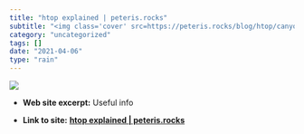 ```yaml
---
title: "htop explained | peteris.rocks"
subtitle: "<img class='cover' src=https://peteris.rocks/blog/htop/canyoukillit-before.png>"
category: "uncategorized"
tags: []
date: "2021-04-06"
type: "rain"
---
```

<img class="cover" src=https://peteris.rocks/blog/htop/canyoukillit-before.png>



* **Web site excerpt:** Useful info

* **Link to site:** **[htop explained | peteris.rocks](https://peteris.rocks/blog/htop)**